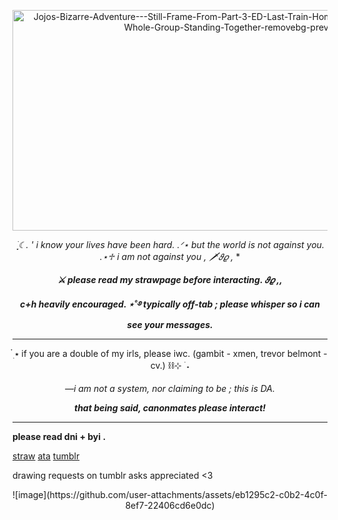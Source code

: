 <p align="center">
<img width="707" height="353" alt="Jojos-Bizarre-Adventure---Still-Frame-From-Part-3-ED-Last-Train-Home-Of-A-Polaroid-With-The-Whole-Group-Standing-Together-removebg-preview" src="https://github.com/user-attachments/assets/8fe03f57-3311-42b1-bb26-1f5f13cca1f9" />



*<p align="center">
࣪ ִֶָ☾. ' i know your lives have been hard. .ᐟ⋆ but the world is not against you. .⋆♱ i am not against you , 🗡𝜗𝜚 ,*
****<p align="center">
⚔︎ please read my strawpage before interacting. 𝜗𝜚 ,,***
***<p align="center">
c+h heavily encouraged. ⋆˚࿔ typically off-tab ; please whisper so i can see your messages.***

---

<p align="center">
  ๋࣭ ⭑ if you are a double of my irls, please iwc. (gambit - xmen, trevor belmont - cv.) ⛓⊹ ࣪ ˖

*<p align="center">
—i am not a system, nor claiming to be ; this is DA.*

***<p align="center">
that being said, canonmates please interact!***
  
---
**please read dni + byi .**

[straw](https://shootforthrill.straw.page/)     [ata](https://shootforthrill.atabook.org/)     [tumblr](https://www.tumblr.com/shootforthrill) 

drawing requests on tumblr asks appreciated <3

<p align="center">
![image](https://github.com/user-attachments/assets/eb1295c2-c0b2-4c0f-8ef7-22406cd6e0dc)
